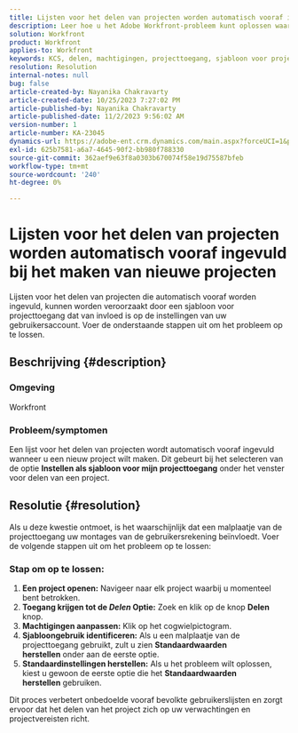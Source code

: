 ```yaml
---
title: Lijsten voor het delen van projecten worden automatisch vooraf ingevuld bij het maken van nieuwe projecten
description: Leer hoe u het Adobe Workfront-probleem kunt oplossen waarbij lijsten voor het delen van projecten automatisch vooraf worden ingevuld bij het maken van nieuwe projecten.
solution: Workfront
product: Workfront
applies-to: Workfront
keywords: KCS, delen, machtigingen, projecttoegang, sjabloon voor projecttoegang, Workfront
resolution: Resolution
internal-notes: null
bug: false
article-created-by: Nayanika Chakravarty
article-created-date: 10/25/2023 7:27:02 PM
article-published-by: Nayanika Chakravarty
article-published-date: 11/2/2023 9:56:02 AM
version-number: 1
article-number: KA-23045
dynamics-url: https://adobe-ent.crm.dynamics.com/main.aspx?forceUCI=1&pagetype=entityrecord&etn=knowledgearticle&id=a3a23476-6c73-ee11-9ae7-6045bd006295
exl-id: 625b7581-a6a7-4645-90f2-bb980f788330
source-git-commit: 362aef9e63f8a0303b670074f58e19d75587bfeb
workflow-type: tm+mt
source-wordcount: '240'
ht-degree: 0%

---
```


# Lijsten voor het delen van projecten worden automatisch vooraf ingevuld bij het maken van nieuwe projecten


Lijsten voor het delen van projecten die automatisch vooraf worden ingevuld, kunnen worden veroorzaakt door een sjabloon voor projecttoegang dat van invloed is op de instellingen van uw gebruikersaccount. Voer de onderstaande stappen uit om het probleem op te lossen.

## Beschrijving {#description}


### <b>Omgeving</b>

Workfront

### <b>Probleem/symptomen</b>

Een lijst voor het delen van projecten wordt automatisch vooraf ingevuld wanneer u een nieuw project wilt maken. Dit gebeurt bij het selecteren van de optie <b>Instellen als sjabloon voor mijn projecttoegang</b> onder het venster voor delen van een project.


## Resolutie {#resolution}


Als u deze kwestie ontmoet, is het waarschijnlijk dat een malplaatje van de projecttoegang uw montages van de gebruikersrekening beïnvloedt. Voer de volgende stappen uit om het probleem op te lossen:

### Stap om op te lossen:  

1. <b>Een project openen:</b> Navigeer naar elk project waarbij u momenteel bent betrokken.
2. <b>Toegang krijgen tot de *Delen* Optie:</b> Zoek en klik op de knop <b>Delen</b> knop.
3. <b>Machtigingen aanpassen:</b> Klik op het cogwielpictogram.
4. <b>Sjabloongebruik identificeren:</b> Als u een malplaatje van de projecttoegang gebruikt, zult u zien <b>Standaardwaarden herstellen</b> onder aan de eerste optie.
5. <b>Standaardinstellingen herstellen:</b> Als u het probleem wilt oplossen, kiest u gewoon de eerste optie die het <b>Standaardwaarden herstellen</b> gebruiken.


Dit proces verbetert onbedoelde vooraf bevolkte gebruikerslijsten en zorgt ervoor dat het delen van het project zich op uw verwachtingen en projectvereisten richt.
